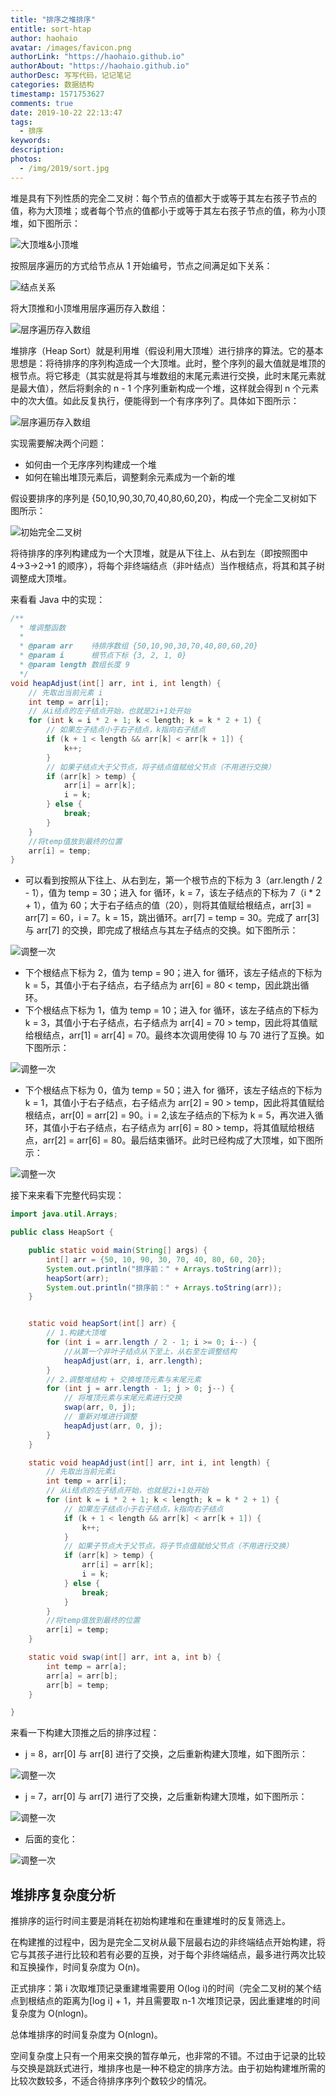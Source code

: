 ```yaml
---
title: "排序之堆排序"
entitle: sort-htap
author: haohaio
avatar: /images/favicon.png
authorLink: "https://haohaio.github.io"
authorAbout: "https://haohaio.github.io"
authorDesc: 写写代码，记记笔记
categories: 数据结构
timestamp: 1571753627
comments: true
date: 2019-10-22 22:13:47
tags:
  - 排序
keywords:
description:
photos:
  - /img/2019/sort.jpg
---
```


堆是具有下列性质的完全二叉树：每个节点的值都大于或等于其左右孩子节点的值，称为大顶堆；或者每个节点的值都小于或等于其左右孩子节点的值，称为小顶堆，如下图所示：

![大顶堆&小顶堆](../img/assets/heap_sort_1.png)

按照层序遍历的方式给节点从 1 开始编号，节点之间满足如下关系：

![结点关系](../img/assets/heap_sort_2.png)

将大顶推和小顶堆用层序遍历存入数组：

![层序遍历存入数组](../img/assets/heap_sort_3.png)

堆排序（Heap Sort）就是利用堆（假设利用大顶堆）进行排序的算法。它的基本思想是：将待排序的序列构造成一个大顶堆。此时，整个序列的最大值就是堆顶的根节点。将它移走（其实就是将其与堆数组的末尾元素进行交换，此时末尾元素就是最大值），然后将剩余的 n - 1 个序列重新构成一个堆，这样就会得到 n 个元素中的次大值。如此反复执行，便能得到一个有序序列了。具体如下图所示：

![层序遍历存入数组](../img/assets/heap_sort_4.png)

实现需要解决两个问题：

- 如何由一个无序序列构建成一个堆
- 如何在输出堆顶元素后，调整剩余元素成为一个新的堆

假设要排序的序列是 {50,10,90,30,70,40,80,60,20}，构成一个完全二叉树如下图所示：

![初始完全二叉树](../img/assets/heap_sort_5.png)

将待排序的序列构建成为一个大顶堆，就是从下往上、从右到左（即按照图中
4→3→2→1 的顺序），将每个非终端结点（非叶结点）当作根结点，将其和其子树调整成大顶堆。

来看看 Java 中的实现：

```java
/**
  * 堆调整函数
  *
  * @param arr    待排序数组 {50,10,90,30,70,40,80,60,20}
  * @param i      根节点下标 {3, 2, 1, 0}
  * @param length 数组长度 9
  */
void heapAdjust(int[] arr, int i, int length) {
    // 先取出当前元素 i
    int temp = arr[i];
    // 从i结点的左子结点开始，也就是2i+1处开始
    for (int k = i * 2 + 1; k < length; k = k * 2 + 1) {
        // 如果左子结点小于右子结点，k指向右子结点
        if (k + 1 < length && arr[k] < arr[k + 1]) {
            k++;
        }
        // 如果子结点大于父节点，将子结点值赋给父节点（不用进行交换）
        if (arr[k] > temp) {
            arr[i] = arr[k];
            i = k;
        } else {
            break;
        }
    }
    //将temp值放到最终的位置
    arr[i] = temp;
}
```

- 可以看到按照从下往上、从右到左，第一个根节点的下标为 3（arr.length / 2 - 1），值为 temp = 30；进入 for 循环，k = 7，该左子结点的下标为 7（i \* 2 + 1），值为 60；大于右子结点的值（20），则将其值赋给根结点，arr[3] = arr[7] = 60，i = 7。k = 15，跳出循环。arr[7] = temp = 30。完成了 arr[3] 与 arr[7] 的交换，即完成了根结点与其左子结点的交换。如下图所示：

![调整一次](../img/assets/heap_sort_5.png)

- 下个根结点下标为 2，值为 temp = 90；进入 for 循环，该左子结点的下标为 k = 5，其值小于右子结点，右子结点为 arr[6] = 80 < temp，因此跳出循环。
- 下个根结点下标为 1，值为 temp = 10；进入 for 循环，该左子结点的下标为 k = 3，其值小于右子结点，右子结点为 arr[4] = 70 > temp，因此将其值赋给根结点，arr[1] = arr[4] = 70。最终本次调用使得 10 与 70 进行了互换。如下图所示：

![调整一次](../img/assets/heap_sort_6.png)

- 下个根结点下标为 0，值为 temp = 50；进入 for 循环，该左子结点的下标为 k = 1，其值小于右子结点，右子结点为 arr[2] = 90 > temp，因此将其值赋给根结点，arr[0] = arr[2] = 90。i = 2,该左子结点的下标为 k = 5，再次进入循环，其值小于右子结点，右子结点为 arr[6] = 80 > temp，将其值赋给根结点，arr[2] = arr[6] = 80。最后结束循环。此时已经构成了大顶堆，如下图所示：

![调整一次](../img/assets/heap_sort_7.png)

接下来来看下完整代码实现：

```java
import java.util.Arrays;

public class HeapSort {

    public static void main(String[] args) {
        int[] arr = {50, 10, 90, 30, 70, 40, 80, 60, 20};
        System.out.println("排序前：" + Arrays.toString(arr));
        heapSort(arr);
        System.out.println("排序前：" + Arrays.toString(arr));
    }


    static void heapSort(int[] arr) {
        // 1.构建大顶堆
        for (int i = arr.length / 2 - 1; i >= 0; i--) {
            //从第一个非叶子结点从下至上，从右至左调整结构
            heapAdjust(arr, i, arr.length);
        }
        // 2.调整堆结构 + 交换堆顶元素与末尾元素
        for (int j = arr.length - 1; j > 0; j--) {
            // 将堆顶元素与末尾元素进行交换
            swap(arr, 0, j);
            // 重新对堆进行调整
            heapAdjust(arr, 0, j);
        }
    }

    static void heapAdjust(int[] arr, int i, int length) {
        // 先取出当前元素i
        int temp = arr[i];
        // 从i结点的左子结点开始，也就是2i+1处开始
        for (int k = i * 2 + 1; k < length; k = k * 2 + 1) {
            // 如果左子结点小于右子结点，k指向右子结点
            if (k + 1 < length && arr[k] < arr[k + 1]) {
                k++;
            }
            // 如果子节点大于父节点，将子节点值赋给父节点（不用进行交换）
            if (arr[k] > temp) {
                arr[i] = arr[k];
                i = k;
            } else {
                break;
            }
        }
        //将temp值放到最终的位置
        arr[i] = temp;
    }

    static void swap(int[] arr, int a, int b) {
        int temp = arr[a];
        arr[a] = arr[b];
        arr[b] = temp;
    }

}
```

来看一下构建大顶推之后的排序过程：

- j = 8，arr[0] 与 arr[8] 进行了交换，之后重新构建大顶堆，如下图所示：

![调整一次](../img/assets/heap_sort_8.png)

- j = 7，arr[0] 与 arr[7] 进行了交换，之后重新构建大顶堆，如下图所示：

![调整一次](../img/assets/heap_sort_9.png)

- 后面的变化：

![调整一次](../img/assets/heap_sort_10.png)

## 堆排序复杂度分析

推排序的运行时间主要是消耗在初始构建堆和在重建堆时的反复筛选上。

在构建推的过程中，因为是完全二叉树从最下层最右边的非终端结点开始构建，将它与其孩子进行比较和若有必要的互换，对于每个非终端结点，最多进行两次比较和互换操作，时间复杂度为 O(n)。

正式排序：第 i 次取堆顶记录重建堆需要用 O(log i)的时间（完全二叉树的某个结点到根结点的距离为[log i] + 1，并且需要取 n-1 次堆顶记录，因此重建堆的时间复杂度为 O(nlogn)。

总体堆排序的时间复杂度为 O(nlogn)。

空间复杂度上只有一个用来交换的暂存单元，也非常的不错。不过由于记录的比较与交换是跳跃式进行，堆排序也是一种不稳定的排序方法。由于初始构建堆所需的比较次数较多，不适合待排序序列个数较少的情况。
